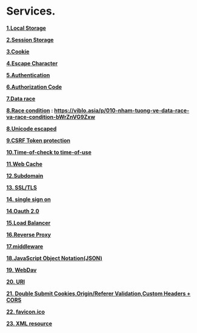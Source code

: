 # Services.

**[1.Local Storage]()**


**[2.Session Storage ]()**

**[3.Cookie]()**

**[4.Escape Character](https://github.com/Phungvanquang/Website/blob/main/Services/Escape%20Character.md)**

**[5.Authentication](https://github.com/Phungvanquang/Website/blob/main/Services/Authentication.pdf)**

**[6.Authorization Code](https://github.com/Phungvanquang/Website/blob/main/Services/Authorization.pdf)**

**[7.Data race]()**

**[8.Race condition]() : **https://viblo.asia/p/010-nham-tuong-ve-data-race-va-race-condition-bWrZnVG9Zxw****

**[8.Unicode escaped]()**

**[9.CSRF Token protection](https://github.com/Phungvanquang/Website/blob/main/Services/Csrf%20Token.pdf)**

**[10.Time-of-check to time-of-use]()**

**[11.Web Cache](https://github.com/Phungvanquang/Website/blob/main/Services/Web%20Cache.pdf)**

**[12.Subdomain]()**

**[13. SSL/TLS]()**

**[14. single sign on](https://viblo.asia/p/single-sign-on-sso-la-gi-hoat-dong-ra-sao-bWrZn4oQ5xw)**

**[14.Oauth 2.0 ]()**

**[15.Load Balancer]()**

**[16.Reverse Proxy]()**

**[17.middleware]()**

**[18.JavaScript Object Notation(JSON)]()**

**[19. WebDav]()**

**[20. URI]()**

**[21. Double Submit Cookies,Origin/Referer Validation,Custom Headers + CORS]()**

**[22. favicon.ico](https://github.com/Phungvanquang/Website/blob/main/Services/favicon.md)**

**[23. XML resource](https://github.com/Phungvanquang/Website/blob/main/Services/XML%20resource.pdf)**

